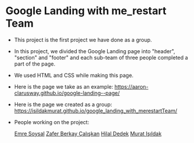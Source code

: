 # Google Landing with me_restart Team

- This project is the first project we have done as a group.
- In this project, we divided the Google Landing page into "header", "section" and "footer" and each sub-team of three people completed a part of the page.
- We used HTML and CSS while making this page.
- Here is the page we take as an example:  https://aaron-clarusway.github.io/google-landing--page/
- Here is the page we created as a group: https://isildakmurat.github.io/google_landing_with_merestartTeam/
- People working on the project: 
  
    <a href="https://github.com/eemresoysal" target="_blank" rel="noopener noreferrer">Emre Soysal</a>
    <a href="https://github.com/zaferberkay" target="_blank" rel="noopener noreferrer">Zafer Berkay Çalışkan</a>
    <a href="https://github.com/hilaldedek" target="_blank" rel="noopener noreferrer">Hilal Dedek</a>
    <a href="https://github.com/isildakmurat" target="_blank" rel="noopener noreferrer">Murat Işıldak</a>
